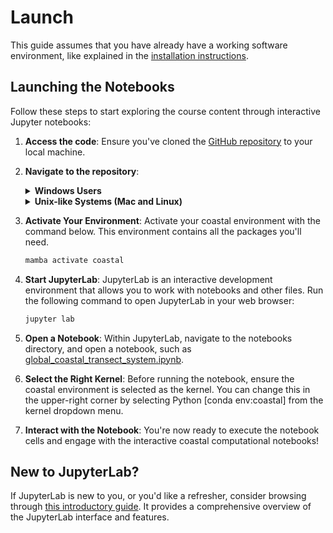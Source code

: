 # Launch

This guide assumes that you have already have a working software environment, like
explained in the [installation instructions](installation.md).

## Launching the Notebooks

Follow these steps to start exploring the course content through interactive Jupyter notebooks:

1. **Access the code**: Ensure you've cloned the [GitHub repository](https://github.com/TUDelft-CITG/coastpy) to your local machine.

2. **Navigate to the repository**:

   <details>
   <summary><strong>Windows Users</strong></summary>

   1. On Windows, open a Miniforge Prompt by searching for "miniforge" in the task bar.
   2. Change to the directory where you cloned the repository by using `cd
      <drive:\path\to\dir>`. If you installed the GitHub client using their default
      settings you may run
      `cd%userprofile%\Documents\GitHub\coastpy`.

   </details>

   <details>
   <summary><strong>Unix-like Systems (Mac and Linux)</strong></summary>

   3. On Mac, search for terminal or iterm in Spotlight (command + space). On linux, the
      hotkey to open a terminal is "cntrl + shift + t".
   4. You can navigate the terminal using `cd`, which stands for "change directory". So you
      would do something like `cd ~/path/to/cloned/repository`

   </details>


3. **Activate Your Environment**: Activate your coastal environment with the command below. This environment contains all the packages you'll need.

   ```bash
   mamba activate coastal
   ```

4. **Start JupyterLab**: JupyterLab is an interactive development environment that allows you to work with
   notebooks and other files. Run the following command to open JupyterLab in your web browser:

   ```bash
   jupyter lab
   ```


5. **Open a Notebook**: Within JupyterLab, navigate to the notebooks directory, and open a notebook, such as [global_coastal_transect_system.ipynb](../notebooks/global_coastal_transect_system.ipynb).

6. **Select the Right Kernel**: Before running the notebook, ensure the coastal environment is selected as the kernel. You can change this in the upper-right corner by selecting Python [conda env:coastal] from the kernel dropdown menu.

7. **Interact with the Notebook**: You're now ready to execute the notebook cells and
   engage with the interactive coastal computational notebooks!

## New to JupyterLab?
If JupyterLab is new to you, or you'd like a refresher, consider browsing through [this
introductory guide](https://earth-env-data-science.github.io/lectures/environment/intro_to_jupyterlab.html). It provides a comprehensive overview of the JupyterLab interface and features.
